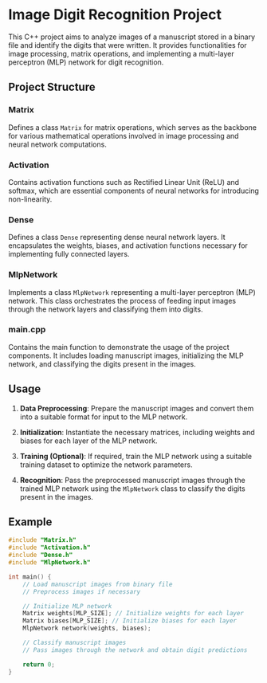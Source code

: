 # Image Digit Recognition Project

This C++ project aims to analyze images of a manuscript stored in a binary file and identify the digits that were written. It provides functionalities for image processing, matrix operations, and implementing a multi-layer perceptron (MLP) network for digit recognition.

## Project Structure

### Matrix
Defines a class `Matrix` for matrix operations, which serves as the backbone for various mathematical operations involved in image processing and neural network computations.

### Activation
Contains activation functions such as Rectified Linear Unit (ReLU) and softmax, which are essential components of neural networks for introducing non-linearity.

### Dense
Defines a class `Dense` representing dense neural network layers. It encapsulates the weights, biases, and activation functions necessary for implementing fully connected layers.

### MlpNetwork
Implements a class `MlpNetwork` representing a multi-layer perceptron (MLP) network. This class orchestrates the process of feeding input images through the network layers and classifying them into digits.

### main.cpp
Contains the main function to demonstrate the usage of the project components. It includes loading manuscript images, initializing the MLP network, and classifying the digits present in the images.


## Usage

1. **Data Preprocessing**: Prepare the manuscript images and convert them into a suitable format for input to the MLP network.

2. **Initialization**: Instantiate the necessary matrices, including weights and biases for each layer of the MLP network.

3. **Training (Optional)**: If required, train the MLP network using a suitable training dataset to optimize the network parameters.

4. **Recognition**: Pass the preprocessed manuscript images through the trained MLP network using the `MlpNetwork` class to classify the digits present in the images.

## Example

```cpp
#include "Matrix.h"
#include "Activation.h"
#include "Dense.h"
#include "MlpNetwork.h"

int main() {
    // Load manuscript images from binary file
    // Preprocess images if necessary

    // Initialize MLP network
    Matrix weights[MLP_SIZE]; // Initialize weights for each layer
    Matrix biases[MLP_SIZE]; // Initialize biases for each layer
    MlpNetwork network(weights, biases);

    // Classify manuscript images
    // Pass images through the network and obtain digit predictions

    return 0;
}
